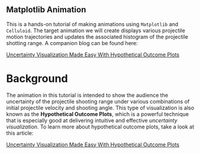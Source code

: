 ## Matplotlib Animation

This is a hands-on tutorial of making animations using `Matplotlib` and `Celluloid`. The target animation we will create displays various projectile motion trajectories and updates the associated histogram of the projectile shotting range. A companion blog can be found here:

[Uncertainty Visualization Made Easy With Hypothetical Outcome Plots](https://towardsdatascience.com/uncertainty-visualization-made-easy-with-hypothetical-outcome-plots-89558574d069)



# Background
The animation in this tutorial is intended to show the audience the uncertainty of the projectile shooting range under various combinations of initial projectile velocity and shooting angle. This type of visualization is also known as the **Hypothetical Outcome Plots**, which is a powerful technique that is especially good at delivering intuitive and effective *uncertainty visualization*. To learn more about hypothetical outcome plots, take a look at this article:

[Uncertainty Visualization Made Easy With Hypothetical Outcome Plots](https://towardsdatascience.com/uncertainty-visualization-made-easy-with-hypothetical-outcome-plots-89558574d069)
 